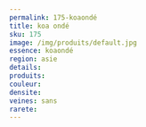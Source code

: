 ```yaml
---
permalink: 175-koaondé
title: koa ondé
sku: 175
image: /img/produits/default.jpg
essence: koaondé
region: asie
details: 
produits:
couleur: 
densite: 
veines: sans
rarete: 
---
```


